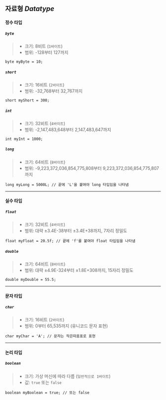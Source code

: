 ## 자료형 ___Datatype___

#### 정수 타입

##### `byte`
>- 크기: 8비트 (`1바이트`)
>- 범위: -128부터 127까지
```
byte myByte = 10;
```

##### `short`
>- 크기: 16비트 (`2바이트`)
>- 범위: -32,768부터 32,767까지

```
short myShort = 300;
```

##### `int`
>- 크기: 32비트 (`4바이트`)
>- 범위: -2,147,483,648부터 2,147,483,647까지
```
int myInt = 1000;
```

##### `long`
>- 크기: 64비트 (`8바이트`)
>- 범위: -9,223,372,036,854,775,808부터 9,223,372,036,854,775,807까지
```
long myLong = 5000L; // 끝에 'L'을 붙여야 long 타입임을 나타냄
```

---

#### 실수 타입
##### `float`
>- 크기: 32비트 (`4바이트`)
>- 범위: 대략 ±3.4E-38부터 ±3.4E+38까지, 7자리 정밀도
```
float myFloat = 20.5f; // 끝에 'f'를 붙여야 float 타입임을 나타냄
```

##### `double`
>- 크기: 64비트 (`8바이트`)
>- 범위: 대략 ±4.9E-324부터 ±1.8E+308까지, 15자리 정밀도
```
double myDouble = 55.5;
```

---

#### 문자 타입
##### `char`
>- 크기: 16비트 (`2바이트`)
>- 범위: 0부터 65,535까지 (유니코드 문자 표현)
```
char myChar = 'A'; // 문자는 작은따옴표로 표현
```

---

#### 논리 타입
##### `boolean`
>- 크기: 가상 머신에 따라 다름 (`일반적으로 1바이트`)
>- 값: `true` 또는 `false`
```
boolean myBoolean = true; // 또는 false
```
